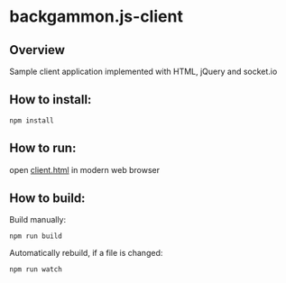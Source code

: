 # backgammon.js-client

## Overview

Sample client application implemented with HTML, jQuery and socket.io

## How to install:

```
npm install
```

## How to run:

open [client.html](client.html) in modern web browser

## How to build:

Build manually:

```
npm run build
```

Automatically rebuild, if a file is changed:

```
npm run watch
```
